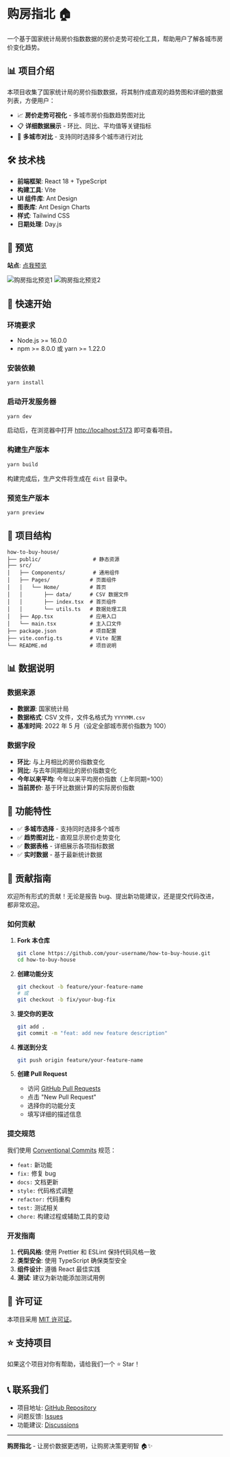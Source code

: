 # 购房指北 🏠

一个基于国家统计局房价指数数据的房价走势可视化工具，帮助用户了解各城市房价变化趋势。

## 📊 项目介绍

本项目收集了国家统计局的房价指数数据，将其制作成直观的趋势图和详细的数据列表，方便用户：

- 📈 **房价走势可视化** - 多城市房价指数趋势图对比
- 📋 **详细数据展示** - 环比、同比、平均值等关键指标
- 🎯 **多城市对比** - 支持同时选择多个城市进行对比

## 🛠️ 技术栈

- **前端框架**: React 18 + TypeScript
- **构建工具**: Vite
- **UI 组件库**: Ant Design
- **图表库**: Ant Design Charts
- **样式**: Tailwind CSS
- **日期处理**: Day.js

## 👀 预览

**站点**: [点我预览](https://how-to-buy-house.vercel.app)

![购房指北预览1](https://github.com/user-attachments/assets/47d37538-b0ec-4387-a34a-c3796944e9be)
![购房指北预览2](https://github.com/user-attachments/assets/9676298a-13a1-4fe6-9630-fe69add2f116)

## 🚀 快速开始

### 环境要求

- Node.js >= 16.0.0
- npm >= 8.0.0 或 yarn >= 1.22.0

### 安装依赖

```bash
yarn install
```

### 启动开发服务器

```bash
yarn dev
```

启动后，在浏览器中打开 [http://localhost:5173](http://localhost:5173) 即可查看项目。

### 构建生产版本

```bash
yarn build
```

构建完成后，生产文件将生成在 `dist` 目录中。

### 预览生产版本

```bash
yarn preview
```

## 📁 项目结构

```
how-to-buy-house/
├── public/                 # 静态资源
├── src/
│   ├── Components/         # 通用组件
│   ├── Pages/             # 页面组件
│   │   └── Home/          # 首页
│   │       ├── data/      # CSV 数据文件
│   │       ├── index.tsx  # 首页组件
│   │       └── utils.ts   # 数据处理工具
│   ├── App.tsx            # 应用入口
│   └── main.tsx           # 主入口文件
├── package.json           # 项目配置
├── vite.config.ts         # Vite 配置
└── README.md              # 项目说明
```

## 📊 数据说明

### 数据来源

- **数据源**: 国家统计局
- **数据格式**: CSV 文件，文件名格式为 `YYYYMM.csv`
- **基准时间**: 2022 年 5 月（设定全部城市房价指数为 100）

### 数据字段

- **环比**: 与上月相比的房价指数变化
- **同比**: 与去年同期相比的房价指数变化
- **今年以来平均**: 今年以来平均房价指数（上年同期=100）
- **当前房价**: 基于环比数据计算的实际房价指数

## 🎨 功能特性

- ✅ **多城市选择** - 支持同时选择多个城市
- ✅ **趋势图对比** - 直观显示房价走势变化
- ✅ **数据表格** - 详细展示各项指标数据
- ✅ **实时数据** - 基于最新统计数据

## 🤝 贡献指南

欢迎所有形式的贡献！无论是报告 bug、提出新功能建议，还是提交代码改进，都非常欢迎。

### 如何贡献

1. **Fork 本仓库**

   ```bash
   git clone https://github.com/your-username/how-to-buy-house.git
   cd how-to-buy-house
   ```

2. **创建功能分支**

   ```bash
   git checkout -b feature/your-feature-name
   # 或
   git checkout -b fix/your-bug-fix
   ```

3. **提交你的更改**

   ```bash
   git add .
   git commit -m "feat: add new feature description"
   ```

4. **推送到分支**

   ```bash
   git push origin feature/your-feature-name
   ```

5. **创建 Pull Request**
   - 访问 [GitHub Pull Requests](https://github.com/your-username/how-to-buy-house/pulls)
   - 点击 "New Pull Request"
   - 选择你的功能分支
   - 填写详细的描述信息

### 提交规范

我们使用 [Conventional Commits](https://www.conventionalcommits.org/) 规范：

- `feat:` 新功能
- `fix:` 修复 bug
- `docs:` 文档更新
- `style:` 代码格式调整
- `refactor:` 代码重构
- `test:` 测试相关
- `chore:` 构建过程或辅助工具的变动

### 开发指南

1. **代码风格**: 使用 Prettier 和 ESLint 保持代码风格一致
2. **类型安全**: 使用 TypeScript 确保类型安全
3. **组件设计**: 遵循 React 最佳实践
4. **测试**: 建议为新功能添加测试用例

## 📄 许可证

本项目采用 [MIT 许可证](LICENSE)。

## ⭐ 支持项目

如果这个项目对你有帮助，请给我们一个 ⭐ Star！

## 📞 联系我们

- 项目地址: [GitHub Repository](https://github.com/your-username/how-to-buy-house)
- 问题反馈: [Issues](https://github.com/your-username/how-to-buy-house/issues)
- 功能建议: [Discussions](https://github.com/your-username/how-to-buy-house/discussions)

---

**购房指北** - 让房价数据更透明，让购房决策更明智 🏠✨
